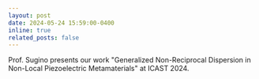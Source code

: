 ```yaml
---
layout: post
date: 2024-05-24 15:59:00-0400
inline: true
related_posts: false
---
```


Prof. Sugino presents our work "Generalized Non-Reciprocal Dispersion in Non-Local Piezoelectric Metamaterials" at ICAST 2024.
